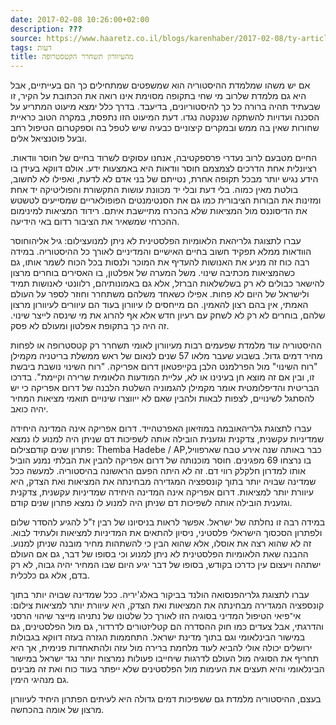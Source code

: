 ```yaml
---
date: 2017-02-08 10:26:00+02:00
description: ???
source: https://www.haaretz.co.il/blogs/karenhaber/2017-02-08/ty-article/0000017f-f89b-d318-afff-fbfb0e6b0000
tags: דעות
title: מהעיוורון תשחרר הקטסטרופה
---
```


אם יש משהו שמלמדת ההיסטוריה הוא שמשפטים שמתחילים כך הם בעייתיים, אבל היא גם מלמדת שלרוב מי שחי בתקופה מסוימת אינו רואה את הכתובת על הקיר, זו שבעתיד תהיה ברורה כל כך להיסטוריונים, בדיעבד. בדרך כלל ימצא מיעוט המתריע על הסכנה ועדויות להשתקה שננקטה נגדו. דעת המיעוט הזו נתפסת, במקרה הטוב כראיית שחורות שאין בה ממש ובמקרים קיצוניים כבעיה שיש לטפל בה וספקטרום הטיפול רחב ובעל פוטנציאל אלים. 

החיים מטבעם לרוב נעדרי פרספקטיבה, אנחנו עסוקים לשרוד בחיים של חוסר וודאות. רציונלית אחת הדרכים לצמצמם חוסר וודאות היא באמצעות ידע. אולם דווקא בעידן בו הידע נגיש יותר מבכל תקופה אחרת, נטייתם של בני אדם לא לדעת, ואפילו לא לחשוב, בולטת מאין כמוה. בלי דעת ובלי יד מכוונת עושות התקשורת והפוליטיקה יד אחת ומזינות את הבורות הציבורית כמו גם את הסנטימנטים הפופולאריים שמסייעים לטשטש את הדיסוננס מול המציאות שלא בהכרח מתיישבת איתם. רידוד המציאות למינימום ההכרחי שמשאיר את הציבור רדום באי הידיעה.

 עברו לתצוגת גלריהאת הלאומיות הפלסטינית לא ניתן למנועצילום: גיל אליהוחוסר הוודאות ממלא תפקיד חשוב בחיים האישיים והמדיניים לאורך כל ההיסטוריה. במידה רבה כוח זה מניע את האנושות להעדיף את המוכר ולנסות בכל הכוח לשמר אותו, גם כשהמציאות מכתיבה שינוי. משל המערה של אפלטון, בו האסירים בוחרים מרצון להישאר כבולים לא רק בשלשלאות הברזל, אלא גם באמונותיהם, רלוונטי לאנושות תמיד ולישראל של היום לא פחות. אפילו כשאחד משלהם משתחרר וחוזר לספר על העולם האמתי, אין בהם רצון להאמין. הם מייחסים לו עיוורון בעוד הם עיוורים לעיוורון מרצון שלהם, בוחרים לא רק לא לשחק עם רעיון חדש אלא אף להרוג את מי שינסה לייצר שינוי. זה היה כך בתקופת אפלטון ומעולם לא פסק.

ההיסטוריה עוד מלמדת שפעמים רבות מעיוורון לאומי תשחרר רק קטסטרופה או לפחות מחיר דמים גדול. בשבוע שעבר מלאו 57 שנים לנאום של ראש ממשלת בריטניה מקמילן "רוח השינוי" מול הפרלמנט הלבן בקייפטאון דרום אפריקה. "רוח השינוי נושבת ביבשת זו, ובין אם זה מוצא חן בעינינו או לא, עליית המודעות הלאומית שרירה וקיימת". בדרכו הבריטית והדיפלומטית אומר מקמילן להגמוניה השלטת הלבנה של דרום אפריקה כי יש להסתגל לשינויים, לצפות לבאות ולהבין שאם לא ייווצרו שינויים תואמי מציאות המחיר יהיה כואב.

 עברו לתצוגת גלריהאובמה במוזיאון האפרטהייד. דרום אפריקה אינה המדינה היחידה שמדיניות עקשנית, צדקנית וגזענית הובילה אותה לשפיכות דם שניתן היה למנוע לו נמצא פתרון שנים קודםצילום: Themba Hadebe / APכבר באותה שנה אירע טבח שארפוויל, בו נרצחו 69 מפגינים. חוסר מוכנותה של דרום אפריקה להבין את הבלתי נמנע הוביל אותו למדרון חלקלק רווי דם. זה לא היתה הפעם הראשונה בהיסטוריה. למעשה ככל שמדינה שבויה יותר בתוך קונספציה המגדירה מבחינתה את המציאות ואת הצדק, היא עיוורת יותר למציאות. דרום אפריקה אינה המדינה היחידה שמדיניות עקשנית, צדקנית וגזענית הובילה אותה לשפיכות דם שניתן היה למנוע לו נמצא פתרון שנים קודם.

במידה רבה זו נחלתה של ישראל. אפשר לראות בניסיונו של רבין ז"ל להגיע להסדר שלום ולפתרון הסכסוך הישראלי פלסטיני, ניסיון להתאים את המדיניות למציאות ולעתיד לבוא. זה לא שהוא רצה את אוסלו, אלא שהוא הבין כי להשתהות מחיר מובנה שניתן למנוע. ההבנה שאת הלאומיות הפלסטינית לא ניתן למנוע וכי בסופו של דבר, גם אם העולם ישתהה ויעצום עין כדרכו בקודש, בסופו של דבר יגיע היום שבו המחיר יהיה גבוה, לא רק בדם, אלא גם כלכלית.

 עברו לתצוגת גלריהפנסואה הולנד בביקור באלג'יריה. ככל שמדינה שבויה יותר בתוך קונספציה המגדירה מבחינתה את המציאות ואת הצדק, היא עיוורת יותר למציאות צילום: אי־פיאי הטיפול המדיני בסוגיה הזו לאורך כל שלטונו של נתניהו מייצר שיהוי הרסני והדרגתי, אבל צעדים כמו חוק ההסדרה הם קטליזטורים לדרדור, גם מול הפלסטינים, גם במישור הבינלאומי וגם בתוך מדינת ישראל. התחממות הגזרה בעזה דווקא בגבולות ירושלים יכולה אולי להביא לעוד מלחמת ברירה מול עזה ולהתאחדות פנימית, אך היא תחריף את הסוגיה מול העולם לדרגות שיחייבו פעולות נמרצות יותר נגד ישראל במישור הבינלאומי והיא תעצים את העימות מול הפלסטינים שלא ייפתר בעוד כוח ואת זה מבינים גם מנהיגי הימין.

בעצם, ההיסטוריה מלמדת גם ששפיכות דמים גדולה היא לעיתים הפתרון היחיד לעיוורון מרצון של אומה בהכחשה.